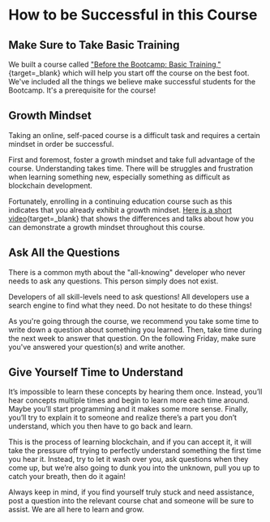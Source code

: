 # How to be Successful in this Course

## Make Sure to Take Basic Training

We built a course called ["Before the Bootcamp: Basic Training,"](https://courses.consensys.net/courses/bootcamp-basic-training){target=_blank} which will help you start off the course on the best foot. We've included all the things we believe make successful students for the Bootcamp. It's a prerequisite for the course!

## Growth Mindset

Taking an online, self-paced course is a difficult task and requires a certain mindset in order be successful.

First and foremost, foster a growth mindset and take full advantage of the course. Understanding takes time. There will be struggles and frustration when learning something new, especially something as difficult as blockchain development.

Fortunately, enrolling in a continuing education course such as this indicates that you already exhibit a growth mindset. [Here is a short video](https://www.youtube.com/watch?v=Xv2ar6AKvGc){target=_blank} that shows the differences and talks about how you can demonstrate a growth mindset throughout this course.

## Ask All the Questions

There is a common myth about the "all-knowing" developer who never needs to ask any questions. This person simply does not exist.

Developers of all skill-levels need to ask questions! All developers use a search engine to find what they need. Do not hesitate to do these things!

As you're going through the course, we recommend you take some time to write down a question about something you learned. Then, take time during the next week to answer that question. On the following Friday, make sure you've answered your question(s) and write another.

## Give Yourself Time to Understand

It’s impossible to learn these concepts by hearing them once. Instead, you’ll hear concepts multiple times and begin to learn more each time around. Maybe you’ll start programming and it makes some more sense. Finally, you’ll try to explain it to someone and realize there’s a part you don’t understand, which you then have to go back and learn. 

This is the process of learning blockchain, and if you can accept it, it will take the pressure off trying to perfectly understand something the first time you hear it. Instead, try to let it wash over you, ask questions when they come up, but we’re also going to dunk you into the unknown, pull you up to catch your breath, then do it again!

Always keep in mind, if you find yourself truly stuck and need assistance, post a question into the relevant course chat and someone will be sure to assist. We are all here to learn and grow.
